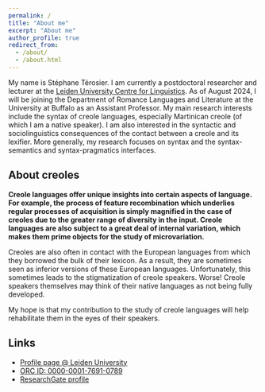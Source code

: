 ```yaml
---
permalink: /
title: "About me"
excerpt: "About me"
author_profile: true
redirect_from: 
  - /about/
  - /about.html
---
```


My name is Stéphane Térosier. I am currently a postdoctoral researcher and lecturer at the [Leiden University Centre for Linguistics](https://www.universiteitleiden.nl/en/humanities/leiden-university-centre-for-linguistics). As of August 2024, I will be joining the Department of Romance Languages and Literature at the University at Buffalo as an Assistant Professor. My main research interests include the syntax of creole languages, especially Martinican creole (of which I am a native speaker). I am also interested in the syntactic and sociolinguistics consequences of the contact between a creole and its lexifier. More generally, my research focuses on syntax and the syntax-semantics and syntax-pragmatics interfaces.

## About creoles

**Creole languages offer unique insights into certain aspects of language. For example, the process of feature recombination which underlies regular processes of acquisition is simply magnified in the case of creoles due to the greater range of diversity in the input. Creole languages are also subject to a great deal of internal variation, which makes them prime objects for the study of microvariation.**

Creoles are also often in contact with the European languages from which they borrowed the bulk of their lexicon. As a result, they are sometimes seen as inferior versions of these European languages. Unfortunately, this sometimes leads to the stigmatization of creole speakers. Worse! Creole speakers themselves may think of their native languages as not being fully developed.

My hope is that my contribution to the study of creole languages will help rehabilitate them in the eyes of their speakers.

## Links

- [Profile page @ Leiden University](https://www.universiteitleiden.nl/en/staffmembers/stephane-terosier#tab-1)
- [ORC ID: 0000-0001-7691-0789](https://orcid.org/0000-0001-7691-0789)
- [ResearchGate profile](https://www.researchgate.net/profile/Stephane-Terosier)


[//]: # (stephane terosier)
